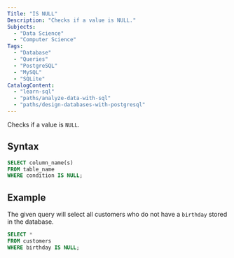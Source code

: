 ```yaml
---
Title: "IS NULL"
Description: "Checks if a value is NULL."
Subjects:
  - "Data Science"
  - "Computer Science"
Tags:
  - "Database"
  - "Queries"
  - "PostgreSQL"
  - "MySQL"
  - "SQLite"
CatalogContent:
  - "learn-sql"
  - "paths/analyze-data-with-sql"
  - "paths/design-databases-with-postgresql"
---
```




Checks if a value is `NULL`.

## Syntax

```sql
SELECT column_name(s)
FROM table_name
WHERE condition IS NULL;
```

## Example

The given query will select all customers who do not have a `birthday` stored in the database.

```sql
SELECT *
FROM customers
WHERE birthday IS NULL;
```
